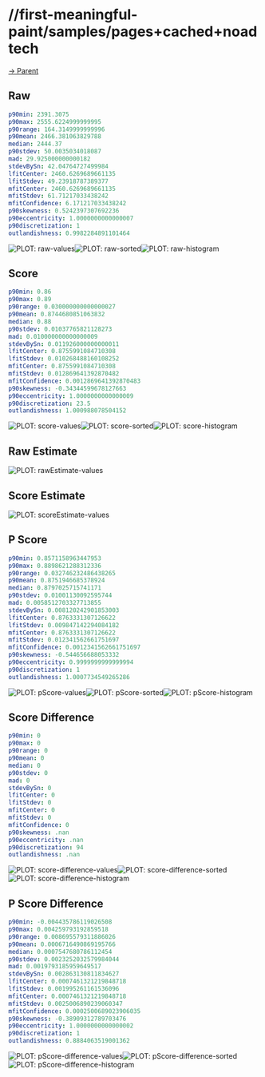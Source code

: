 
# //first-meaningful-paint/samples/pages+cached+noadtech

[→ Parent](../..)


## Raw


```yaml
p90min: 2391.3075
p90max: 2555.6224999999995
p90range: 164.3149999999996
p90mean: 2466.381063829788
median: 2444.37
p90stdev: 50.0035034018087
mad: 29.925000000000182
stdevBySn: 42.04764727499984
lfitCenter: 2460.6269689661135
lfitStdev: 49.23918787389377
mfitCenter: 2460.6269689661135
mfitStdev: 61.71217033438242
mfitConfidence: 6.171217033438242
p90skewness: 0.5242397307692236
p90eccentricity: 1.0000000000000007
p90discretization: 1
outlandishness: 0.9982284891101464

```

![PLOT: raw-values](./raw/values.svg)![PLOT: raw-sorted](./raw/sorted.svg)![PLOT: raw-histogram](./raw/histogram.svg)
## Score


```yaml
p90min: 0.86
p90max: 0.89
p90range: 0.030000000000000027
p90mean: 0.8744680851063832
median: 0.88
p90stdev: 0.01037765821128273
mad: 0.010000000000000009
stdevBySn: 0.011926000000000011
lfitCenter: 0.8755991084710308
lfitStdev: 0.010268488160108252
mfitCenter: 0.8755991084710308
mfitStdev: 0.012869641392870482
mfitConfidence: 0.0012869641392870483
p90skewness: -0.34344599678127663
p90eccentricity: 1.0000000000000009
p90discretization: 23.5
outlandishness: 1.000988078504152

```

![PLOT: score-values](./score/values.svg)![PLOT: score-sorted](./score/sorted.svg)![PLOT: score-histogram](./score/histogram.svg)
## Raw Estimate

![PLOT: rawEstimate-values](./rawEstimate/values.svg)
## Score Estimate

![PLOT: scoreEstimate-values](./scoreEstimate/values.svg)
## P Score


```yaml
p90min: 0.8571158963447953
p90max: 0.8898621288312336
p90range: 0.032746232486438265
p90mean: 0.8751946685378924
median: 0.8797025715741171
p90stdev: 0.01001130092595744
mad: 0.0058512703327713855
stdevBySn: 0.008120242901853003
lfitCenter: 0.8763331307126622
lfitStdev: 0.009847142294084182
mfitCenter: 0.8763331307126622
mfitStdev: 0.012341562661751697
mfitConfidence: 0.0012341562661751697
p90skewness: -0.544656688053332
p90eccentricity: 0.9999999999999994
p90discretization: 1
outlandishness: 1.0007734549265286

```

![PLOT: pScore-values](./pScore/values.svg)![PLOT: pScore-sorted](./pScore/sorted.svg)![PLOT: pScore-histogram](./pScore/histogram.svg)
## Score Difference


```yaml
p90min: 0
p90max: 0
p90range: 0
p90mean: 0
median: 0
p90stdev: 0
mad: 0
stdevBySn: 0
lfitCenter: 0
lfitStdev: 0
mfitCenter: 0
mfitStdev: 0
mfitConfidence: 0
p90skewness: .nan
p90eccentricity: .nan
p90discretization: 94
outlandishness: .nan

```

![PLOT: score-difference-values](./score-difference/values.svg)![PLOT: score-difference-sorted](./score-difference/sorted.svg)![PLOT: score-difference-histogram](./score-difference/histogram.svg)
## P Score Difference


```yaml
p90min: -0.004435786119026508
p90max: 0.004259793192859518
p90range: 0.008695579311886026
p90mean: 0.0006716490869195766
median: 0.0007547680786112454
p90stdev: 0.0023252032579984044
mad: 0.0019793185959649517
stdevBySn: 0.002863130811834627
lfitCenter: 0.0007461321219848718
lfitStdev: 0.001995261161536096
mfitCenter: 0.0007461321219848718
mfitStdev: 0.0025006890239060347
mfitConfidence: 0.0002500689023906035
p90skewness: -0.38909312789703476
p90eccentricity: 1.0000000000000002
p90discretization: 1
outlandishness: 0.8884063519001362

```

![PLOT: pScore-difference-values](./pScore-difference/values.svg)![PLOT: pScore-difference-sorted](./pScore-difference/sorted.svg)![PLOT: pScore-difference-histogram](./pScore-difference/histogram.svg)